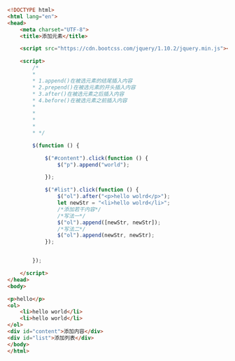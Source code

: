 
<BlogInfo title="17.添加元素" author="白日梦想猿" pv=0 read_times=0 pre_cost_time=0分52秒 category="jQuery学习" tag_list="['jQuery学习']" create_time="2021.09.24 16:45:41" update_time="2021.09.24 17:00:56" />

```html
<!DOCTYPE html>
<html lang="en">
<head>
    <meta charset="UTF-8">
    <title>添加元素</title>

    <script src="https://cdn.bootcss.com/jquery/1.10.2/jquery.min.js"></script>

    <script>
        /*
        *
        * 1.append()在被选元素的结尾插入内容
        * 2.prepend()在被选元素的开头插入内容
        * 3.after()在被选元素之后插入内容
        * 4.before()在被选元素之前插入内容
        *
        *
        *
        *
        * */

        $(function () {

            $("#content").click(function () {
                $("p").append("world");

            });

            $("#list").click(function () {
                $("ol").after("<p>hello wolrd</p>");
                let newStr = "<li>hello wolrd</li>";
                /*添加若干内容*/
                /*写法一*/
                $("ol").append([newStr, newStr]);
                /*写法二*/
                $("ol").append(newStr, newStr);
            });


        });

    </script>
</head>
<body>

<p>hello</p>
<ol>
    <li>hello world</li>
    <li>hello world</li>
</ol>
<div id="content">添加内容</div>
<div id="list">添加列表</div>
</body>
</html>
```
